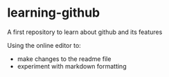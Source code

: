 # learning-github
A first repository to learn about github and its features

Using the online editor to:

* make changes to the readme file
* experiment with markdown formatting

